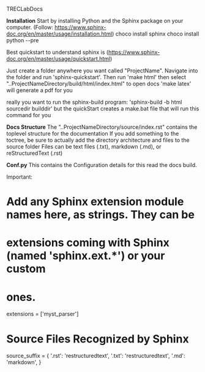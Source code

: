 TRECLabDocs

**Installation**
Start by installing Python and the Sphinx package on your computer. (Follow: https://www.sphinx-doc.org/en/master/usage/installation.html)
choco install sphinx
choco install python --pre

Best quickstart to understand sphinx is (https://www.sphinx-doc.org/en/master/usage/quickstart.html)

Just create a folder anywhere you want called "ProjectName". Navigate into the folder and run 'sphinx-quickstart'.
Then run 'make html' 
then select "..ProjectNameDirectory/build/html/index.html" to open docs
'make latex' will generate a pdf for you 

really you want to run the sphinx-build program: 'sphinx-build -b html sourcedir builddir'
but the quickStart creates a make.bat file that will run this command for you

**Docs Structure**
The "..ProjectNameDirectory/source/index.rst" contains the toplevel structure for the documentation
If you add something to the toctree, be sure to actually add the directory architecture and files to the source folder
Files can be text files (.txt), markdown (.md), or reStructuredText (.rst)

**Conf.py**
This contains the Configuration details for this read the docs build.

Important:

# Add any Sphinx extension module names here, as strings. They can be
# extensions coming with Sphinx (named 'sphinx.ext.*') or your custom
# ones.
extensions = ['myst_parser']

# Source Files Recognized by Sphinx
source_suffix = {
    '.rst': 'restructuredtext',
    '.txt': 'restructuredtext',
    '.md': 'markdown',
}
